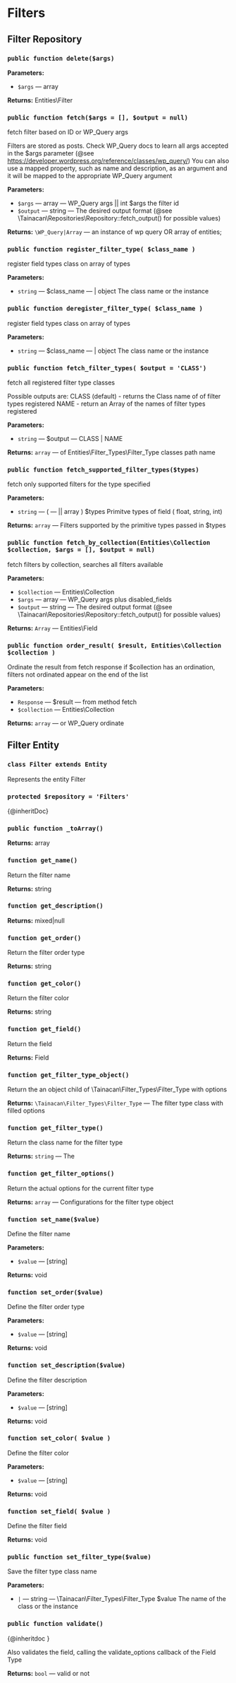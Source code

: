 # Filters

## Filter Repository

<!-- BEGIN DOC-COMMENT H3 src/classes/repositories/class-tainacan-filters.php -->
### `public function delete($args)`


**Parameters:**

* `$args` — array

**Returns:** Entities\Filter

### `public function fetch($args = [], $output = null)`

fetch filter based on ID or WP_Query args 

Filters are stored as posts. Check WP_Query docs to learn all args accepted in the $args parameter (@see https://developer.wordpress.org/reference/classes/wp_query/) You can also use a mapped property, such as name and description, as an argument and it will be mapped to the appropriate WP_Query argument 


**Parameters:**

* `$args` — array — WP_Query args || int $args the filter id
* `$output` — string — The desired output format (@see \Tainacan\Repositories\Repository::fetch_output() for possible values)

**Returns:** `\WP_Query|Array` — an instance of wp query OR array of entities;

### `public function register_filter_type( $class_name )`

register field types class on array of types 


**Parameters:**

* `string` — $class_name — | object The class name or the instance

### `public function deregister_filter_type( $class_name )`

register field types class on array of types 


**Parameters:**

* `string` — $class_name — | object The class name or the instance

### `public function fetch_filter_types( $output = 'CLASS')`

fetch all registered filter type classes 

Possible outputs are: CLASS (default) - returns the Class name of of filter types registered NAME - return an Array of the names of filter types registered 


**Parameters:**

* `string` — $output — CLASS | NAME

**Returns:** `array` — of Entities\Filter_Types\Filter_Type classes path name

### `public function fetch_supported_filter_types($types)`

fetch only supported filters for the type specified 


**Parameters:**

* `string` — ( — || array )  $types Primitve types of field ( float, string, int)

**Returns:** `array` — Filters supported by the primitive types passed in $types

### `public function fetch_by_collection(Entities\Collection $collection, $args = [], $output = null)`

fetch filters by collection, searches all filters available 


**Parameters:**

* `$collection` — Entities\Collection
* `$args` — array — WP_Query args plus disabled_fields
* `$output` — string — The desired output format (@see \Tainacan\Repositories\Repository::fetch_output() for possible values)

**Returns:** `Array` — Entities\Field

### `public function order_result( $result, Entities\Collection $collection )`

Ordinate the result from fetch response if $collection has an ordination, filters not ordinated appear on the end of the list 




**Parameters:**

* `Response` — $result — from method fetch
* `$collection` — Entities\Collection

**Returns:** `array` — or WP_Query ordinate

<!-- END DOC-COMMENT -->

## Filter Entity

<!-- BEGIN DOC-COMMENT H3 src/classes/entities/class-tainacan-filter.php -->
### `class Filter extends Entity`

Represents the entity Filter 


### `protected $repository = 'Filters'`

{@inheritDoc} 
### `public function _toArray()`


**Returns:** array

### `function get_name()`

Return the filter name 


**Returns:** string

### `function get_description()`


**Returns:** mixed|null

### `function get_order()`

Return the filter order type 


**Returns:** string

### `function get_color()`

Return the filter color 


**Returns:** string

### `function get_field()`

Return the field 


**Returns:** Field

### `function get_filter_type_object()`

Return the an object child of \Tainacan\Filter_Types\Filter_Type with options 


**Returns:** `\Tainacan\Filter_Types\Filter_Type` — The filter type class with filled options

### `function get_filter_type()`

Return the class name for the filter type 


**Returns:** `string` — The

### `function get_filter_options()`

Return the actual options for the current filter type 


**Returns:** `array` — Configurations for the filter type object

### `function set_name($value)`

Define the filter name 


**Parameters:**

* `$value` — [string]

**Returns:** void

### `function set_order($value)`

Define the filter order type 


**Parameters:**

* `$value` — [string]

**Returns:** void

### `function set_description($value)`

Define the filter description 


**Parameters:**

* `$value` — [string]

**Returns:** void

### `function set_color( $value )`

Define the filter color 


**Parameters:**

* `$value` — [string]

**Returns:** void

### `function set_field( $value )`

Define the filter field 


**Returns:** void

### `public function set_filter_type($value)`

Save the filter type class name 


**Parameters:**

* `|` — string — \Tainacan\Filter_Types\Filter_Type $value The name of the class or the instance

### `public function validate()`

{@inheritdoc } 

Also validates the field, calling the validate_options callback of the Field Type 


**Returns:** `bool` — valid or not

<!-- END DOC-COMMENT -->